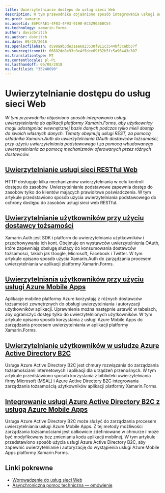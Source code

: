 ```yaml
---
title: Uwierzytelnianie dostępu do usług sieci Web
description: W tym przewodniku objaśniono sposób integrowania usługi uwierzytelniania do aplikacji platformy Xamarin.Forms, aby użytkownicy mogli udostępniać wewnętrznej bazie danych podczas tylko mieli dostęp do swoich własnych danych.
ms.prod: xamarin
ms.assetid: E6FCFAE1-4F83-4F93-9190-EC5290360C54
ms.technology: xamarin-forms
author: davidbritch
ms.author: dabritch
ms.date: 09/20/2016
ms.openlocfilehash: d598a9b3de31ea6823530f911c3544bf3cebb37f
ms.sourcegitcommit: 66682dd8e93c0e4f5dee69f32b5fc5a96443e307
ms.translationtype: MT
ms.contentlocale: pl-PL
ms.lasthandoff: 06/08/2018
ms.locfileid: "35240690"
---
```

# <a name="authenticating-access-to-web-services"></a>Uwierzytelnianie dostępu do usług sieci Web

_W tym przewodniku objaśniono sposób integrowania usługi uwierzytelniania do aplikacji platformy Xamarin.Forms, aby użytkownicy mogli udostępniać wewnętrznej bazie danych podczas tylko mieli dostęp do swoich własnych danych. Tematy obejmują usługi REST, za pomocą składnika Xamarin.Auth do uwierzytelniania OAuth dostawców tożsamości, przy użyciu uwierzytelniania podstawowego i za pomocą wbudowanego uwierzytelniania za pomocą mechanizmów oferowanych przez różnych dostawców._

## <a name="authenticating-a-restful-web-servicerestmd"></a>[Uwierzytelnianie usługi sieci RESTful Web](rest.md)

HTTP obsługuje kilka mechanizmów uwierzytelniania w celu kontroli dostępu do zasobów. Uwierzytelnianie podstawowe zapewnia dostęp do zasobów tylko do klientów mających prawidłowe poświadczenia. W tym artykule przedstawiono sposób użycia uwierzytelniania podstawowego do ochrony dostępu do zasobów usługi sieci web RESTful.

## <a name="authenticating-users-with-an-identity-provideroauthmd"></a>[Uwierzytelnianie użytkowników przy użyciu dostawcy tożsamości](oauth.md)

Xamarin.Auth jest SDK i platform do uwierzytelniania użytkowników i przechowywania ich kont. Obejmuje on wystawców uwierzytelnienia OAuth, które zapewniają obsługę służący do konsumowania dostawców tożsamości, takich jak Google, Microsoft, Facebook i Twitter. W tym artykule opisano sposób użycia Xamarin.Auth do zarządzania procesem uwierzytelniania w aplikacji platformy Xamarin.Forms.

## <a name="authenticating-users-with-azure-mobile-appsazuremd"></a>[Uwierzytelniania użytkowników przy użyciu usługi Azure Mobile Apps](azure.md)

Aplikacje mobilne platformy Azure korzystają z różnych dostawców tożsamości zewnętrznych do obsługi uwierzytelniania i autoryzacji użytkowników aplikacji. Uprawnienia można następnie ustawić w tabelach, aby ograniczyć dostęp tylko do uwierzytelnionych użytkowników. W tym artykule opisano sposób korzystania z usługi Azure Mobile Apps do zarządzania procesem uwierzytelniania w aplikacji platformy Xamarin.Forms.

## <a name="authenticating-users-with-azure-active-directory-b2cazure-ad-b2cmd"></a>[Uwierzytelnianie użytkowników w usłudze Azure Active Directory B2C](azure-ad-b2c.md)

Usługa Azure Active Directory B2C jest chmury rozwiązania do zarządzania tożsamościami internetowych i aplikacji dla urządzeń przenośnych. W tym artykule przedstawiono sposób korzystania z biblioteki uwierzytelniania firmy Microsoft (MSAL) i Azure Active Directory B2C integrowania zarządzania tożsamością użytkowników aplikacji platformy Xamarin.Forms.

## <a name="integrating-azure-active-directory-b2c-with-azure-mobile-appsazure-ad-b2c-mobile-appmd"></a>[Integrowanie usługi Azure Active Directory B2C z usługą Azure Mobile Apps](azure-ad-b2c-mobile-app.md)

Usługa Azure Active Directory B2C może służyć do zarządzania procesem uwierzytelniania usługi Azure Mobile Apps. Z tej metody możliwości zarządzania tożsamościami jest całkowicie zdefiniowane w chmurze i może być modyfikowany bez zmieniania kodu aplikacji mobilnej. W tym artykule przedstawiono sposób użycia usługi Azure Active Directory B2C, aby zapewnić uwierzytelnianie i autoryzację do wystąpienia usługi Azure Mobile Apps platformy Xamarin.Forms.

## <a name="related-links"></a>Linki pokrewne

- [Wprowadzenie do usług sieci Web](~/cross-platform/data-cloud/web-services/index.md)
- [Asynchroniczna pomoc techniczna — omówienie](~/cross-platform/platform/async.md)
